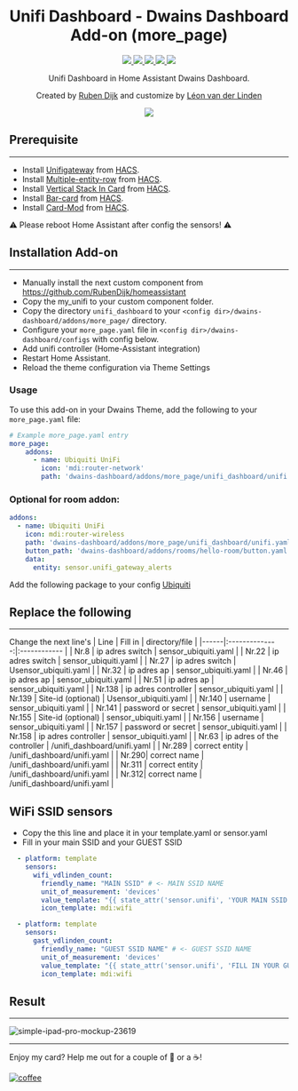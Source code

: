 <h1 align="center">Unifi Dashboard - Dwains Dashboard Add-on (more_page)</h1> 


<p align="center">
  <a href="https://dwainscheeren.github.io/dwains-lovelace-dashboard/">
    <img src="https://img.shields.io/badge/Dwains%20Dashboard-Default-299ec2.svg" />
  </a>
  <a href="https://github.com/LRvdLinden/unifi_dashboard_dd_addon">
    <img src="https://img.shields.io/github/v/release/LRvdLinden/unifi_dashboard_dd_addon" />
  </a>
      <a href="https://github.com/LRvdLinden/unifi_dashboard_dd_addon/commits">
    <img src="https://img.shields.io/github/last-commit/LRvdLinden/unifi_dashboard_dd_addon.svg?style=plasticr" />
  </a>
    <a href="https://github.com/LRvdLinden/">
    <img src="https://img.shields.io/github/followers/LRvdLinden?style=social" />
  </a>
    </a>
    <a href="https://discord.gg/7yt64uX">
    <img src="https://img.shields.io/discord/688401603811999885" />
  </a>
</p>
<p align="center">Unifi Dashboard in Home Assistant Dwains Dashboard.</p>


<p align="center">Created by <a href="https://github.com/RubenDijk/dwains-theme-addons/tree/master/more_page/ubiquiti">Ruben Dijk</a>
and customize by <a href="https://github.com/LRvdLinden">Léon van der Linden</a>
</p> 


<p align="center">
  <img src="https://user-images.githubusercontent.com/77990847/118371039-e66e7b00-b5aa-11eb-9d60-64015622c288.png" />
</p>







## Prerequisite
---
- Install [Unifigateway](https://github.com/custom-components/sensor.unifigateway) from [HACS](https://hacs.xyz).
- Install [Multiple-entity-row](https://github.com/benct/lovelace-multiple-entity-row) from [HACS](https://hacs.xyz).
- Install [Vertical Stack In Card](https://github.com/ofekashery/vertical-stack-in-card) from [HACS](https://hacs.xyz).
- Install [Bar-card](https://github.com/custom-cards/bar-card) from [HACS](https://hacs.xyz).
- Install [Card-Mod](https://github.com/thomasloven/lovelace-card-mod) from [HACS](https://hacs.xyz).

:warning: Please reboot Home Assistant after config the sensors! :warning:



## Installation Add-on
---
- Manually install the next custom component from https://github.com/RubenDijk/homeassistant
- Copy the my_unifi to your custom component folder.
- Copy the directory `unifi_dashboard`  to your `<config dir>/dwains-dashboard/addons/more_page/` directory.
- Configure your `more_page.yaml` file in `<config dir>/dwains-dashboard/configs` with config below.
- Add unifi controller (Home-Assistant integration)
- Restart Home Assistant.
- Reload the theme configuration via Theme Settings

### Usage
To use this add-on in your Dwains Theme, add the following to your `more_page.yaml` file:

````yaml
# Example more_page.yaml entry
more_page:
    addons:
      - name: Ubiquiti UniFi
        icon: 'mdi:router-network'
        path: 'dwains-dashboard/addons/more_page/unifi_dashboard/unifi.yaml'
````

### Optional for room addon:

````yaml
addons:
  - name: Ubiquiti UniFi
    icon: mdi:router-wireless
    path: 'dwains-dashboard/addons/more_page/unifi_dashboard/unifi.yaml'
    button_path: 'dwains-dashboard/addons/rooms/hello-room/button.yaml'
    data:
      entity: sensor.unifi_gateway_alerts
````
Add the following package to your config [Ubiquiti](https://github.com/RubenDijk/dwains-theme-addons/blob/master/more_page/ubiquiti/ubiquiti.yaml/)

## Replace the following
---
Change the next line's
| Line | Fill in | directory/file |
|------|:--------------:|:------------ |
| Nr.8 | ip adres switch | sensor_ubiquiti.yaml |
| Nr.22 | ip adres switch | sensor_ubiquiti.yaml |
| Nr.27 | ip adres switch | Usensor_ubiquiti.yaml |
| Nr.32 | ip adres ap | sensor_ubiquiti.yaml |
| Nr.46 | ip adres ap | sensor_ubiquiti.yaml |
| Nr.51 | ip adres ap | sensor_ubiquiti.yaml |
| Nr.138 | ip adres controller | sensor_ubiquiti.yaml |
| Nr.139 | Site-id (optional) | Usensor_ubiquiti.yaml |
| Nr.140 | username | sensor_ubiquiti.yaml |
| Nr.141 | password or secret | sensor_ubiquiti.yaml |
| Nr.155 | Site-id (optional) | sensor_ubiquiti.yaml |
| Nr.156  | username | sensor_ubiquiti.yaml |
| Nr.157 | password or secret | sensor_ubiquiti.yaml |
| Nr.158 | ip adres controller | sensor_ubiquiti.yaml |
| Nr.63 | ip adres of the controller | /unifi_dashboard/unifi.yaml |
| Nr.289 | correct entity | /unifi_dashboard/unifi.yaml |
| Nr.290| correct name | /unifi_dashboard/unifi.yaml |
| Nr.311 | correct entity | /unifi_dashboard/unifi.yaml |
| Nr.312| correct name | /unifi_dashboard/unifi.yaml |

## WiFi SSID sensors
- Copy the this line and place it in your template.yaml or sensor.yaml
- Fill in your main SSID and your GUEST SSID

```yaml
  - platform: template
    sensors:
      wifi_vdlinden_count:
        friendly_name: "MAIN SSID" # <- MAIN SSID NAME
        unit_of_measurement: 'devices'
        value_template: "{{ state_attr('sensor.unifi', 'YOUR MAIN SSID') }}"
        icon_template: mdi:wifi

  - platform: template
    sensors:
      gast_vdlinden_count:
        friendly_name: "GUEST SSID NAME" # <- GUEST SSID NAME
        unit_of_measurement: 'devices'
        value_template: "{{ state_attr('sensor.unifi', 'FILL IN YOUR GUEST SSID') }}"
        icon_template: mdi:wifi
```



## Result
---

![simple-ipad-pro-mockup-23619](https://user-images.githubusercontent.com/77990847/118371270-23873d00-b5ac-11eb-86d0-603b152b6a09.png)



---
Enjoy my card? Help me out for a couple of :beers: or a :coffee:!

[![coffee](https://www.buymeacoffee.com/assets/img/custom_images/black_img.png)](https://www.buymeacoffee.com/LRvdLinden)









